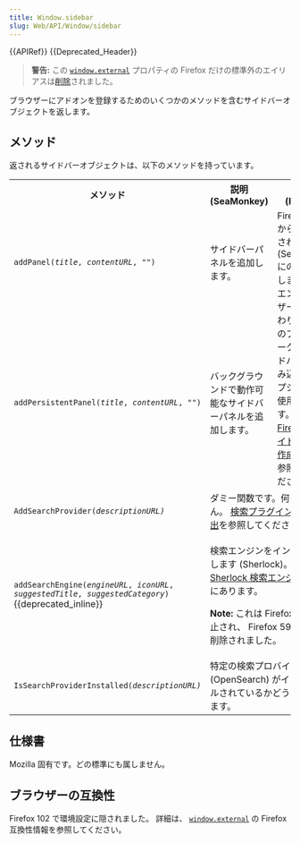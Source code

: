 ```yaml
---
title: Window.sidebar
slug: Web/API/Window/sidebar
---
```


{{APIRef}} {{Deprecated_Header}}

> **警告:** この [`window.external`](/ja/docs/Web/API/Window/external) プロパティの Firefox だけの標準外のエイリアスは[削除](#ブラウザーの互換性)されました。

ブラウザーにアドオンを登録するためのいくつかのメソッドを含むサイドバーオブジェクトを返します。

## メソッド

返されるサイドバーオブジェクトは、以下のメソッドを持っています。

<table class="fullwidth-table">
  <tbody>
    <tr>
      <th>メソッド</th>
      <th>説明 (SeaMonkey)</th>
      <th>説明 (Firefox)</th>
    </tr>
    <tr>
      <td>
        <code>addPanel(<var>title</var>, <var>contentURL</var>, "")</code>
      </td>
      <td>サイドバーパネルを追加します。</td>
      <td rowspan="2">
        Firefox 23 からは廃止されました (SeaMonkey にのみ存在します)。<br />エンドユーザーは、代わりに「このブックマークをサイドバーに読み込む」オプションを使用できます。また、 <a href="/ja/docs/Mozilla/Creating_a_Firefox_sidebar">Firefox のサイドバーを作成する</a>を参照してください。
        >
      </td>
    </tr>
    <tr>
      <td>
        <code
          >addPersistentPanel(<var>title</var>, <var>contentURL</var>, "")</code
        >
      </td>
      <td>バックグラウンドで動作可能なサイドバーパネルを追加します。</td>
    </tr>
    <tr>
      <td>
        <code>AddSearchProvider(<em>descriptionURL)</em></code>
      </td>
      <td colspan="2">
        ダミー関数です。何もしません。
        <a href="/ja/docs/Web/OpenSearch#Autodiscovery_of_search_plugins">検索プラグインの自動検出</a>を参照してください。
      </td>
    </tr>
    <tr>
      <td>
        <code>addSearchEngine(<var>engineURL</var>, <var>iconURL</var>, <var>suggestedTitle</var>, <var>suggestedCategory</var>)</code>
        {{deprecated_inline}}
      </td>
      <td colspan="2">
        <p>
          検索エンジンをインストールします (Sherlock)。
          詳細は<a href="/ja/docs/Web/API/Window/sidebar/Adding_search_engines_from_Web_pages#Installing_Sherlock_plugins" title="Adding_search_engines_from_web_pages">Sherlock 検索エンジンを追加</a>にあります。
        </p>
        <div class="note">
          <p>
            <strong>Note:</strong> これは Firefox 44 で廃止され、 Firefox 59 で完全に削除されました。
          </p>
        </div>
      </td>
    </tr>
    <tr>
      <td>
        <code>IsSearchProviderInstalled(<em>descriptionURL)</em></code>
      </td>
      <td colspan="2">
        特定の検索プロバイダー (OpenSearch) がインストールされているかどうかを示します。
      </td>
    </tr>
  </tbody>
</table>

## 仕様書

Mozilla 固有です。どの標準にも属しません。

## ブラウザーの互換性

Firefox 102 で環境設定に隠されました。
詳細は、 [`window.external`](/ja/docs/Web/API/Window/external#ブラウザーの互換性) の Firefox 互換性情報を参照してください。

